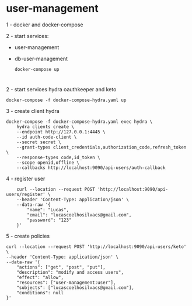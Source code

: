 # user-management


1 - docker and docker-compose

2 - start services:
  - user-management
  - db-user-management

        docker-compose up 
#

2 - start services hydra oauthkeeper and keto

    docker-compose -f docker-compose-hydra.yaml up


3 - create client hydra

    docker-compose -f docker-compose-hydra.yaml exec hydra \
        hydra clients create \
        --endpoint http://127.0.0.1:4445 \
        --id auth-code-client \
        --secret secret \
        --grant-types client_credentials,authorization_code,refresh_token \
        --response-types code,id_token \
        --scope openid,offline \
        --callbacks http://localhost:9090/api-users/auth-callback
        
4 - register user
        
        
        curl --location --request POST 'http://localhost:9090/api-users/register' \
        --header 'Content-Type: application/json' \
        --data-raw '{
        	"name": "Lucas",
        	"email": "lucascoelhosilvacs@gmail.com",
        	"password": "123"
        }'


5 - create policies 

    curl --location --request POST 'http://localhost:9090/api-users/keto' \
    --header 'Content-Type: application/json' \
    --data-raw '{
        "actions": ["get", "post", "put"],
        "description": "modify and access users",
        "effect": "allow",
        "resources": ["user-management:user"],
        "subjects": ["lucascoelhosilvacs@gmail.com"],
        "conditions": null
    }'
    
  